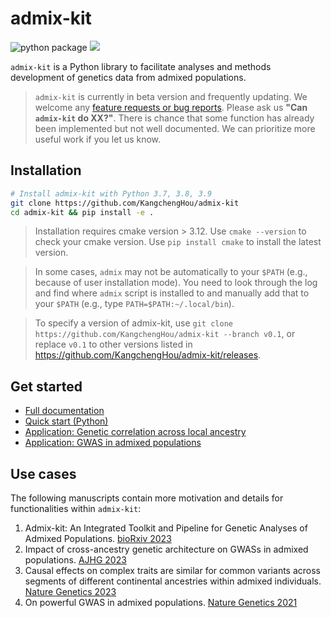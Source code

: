 # admix-kit
![python package](https://github.com/KangchengHou/admix-tools/actions/workflows/workflow.yml/badge.svg)
[![](https://img.shields.io/badge/docs-latest-blue.svg)](https://kangchenghou.github.io/admix-kit)

`admix-kit` is a Python library to facilitate analyses and methods development of genetics data from admixed populations.

> `admix-kit` is currently in beta version and frequently updating. We welcome any [feature requests or bug reports](https://github.com/KangchengHou/admix-kit/issues). Please ask us **"Can `admix-kit` do XX?"**. There is chance that some function has already been implemented but not well documented. We can prioritize more useful work if you let us know.


## Installation
```bash
# Install admix-kit with Python 3.7, 3.8, 3.9
git clone https://github.com/KangchengHou/admix-kit
cd admix-kit && pip install -e .
```
> Installation requires cmake version > 3.12. Use `cmake --version` to check your cmake version. Use `pip install cmake` to install the latest version.

> In some cases, `admix` may not be automatically to your `$PATH` (e.g., because of user installation mode). You need to look through the log and find where `admix` script is installed to and manually add that to your `$PATH` (e.g., type `PATH=$PATH:~/.local/bin`). 

> To specify a version of admix-kit, use `git clone https://github.com/KangchengHou/admix-kit --branch v0.1`, or replace `v0.1` to other versions listed in https://github.com/KangchengHou/admix-kit/releases.

## Get started
- [Full documentation](https://kangchenghou.github.io/admix-kit/index.html)
- [Quick start (Python)](https://kangchenghou.github.io/admix-kit/notebooks/quickstart.html)
- [Application: Genetic correlation across local ancestry](https://kangchenghou.github.io/admix-kit/cli/genet-cor.html)
- [Application: GWAS in admixed populations](https://kangchenghou.github.io/admix-kit/cli/assoc-test.html)

## Use cases
The following manuscripts contain more motivation and details for functionalities within `admix-kit`:

1. Admix-kit: An Integrated Toolkit and Pipeline for Genetic Analyses of Admixed Populations. [bioRxiv 2023](https://www.biorxiv.org/content/10.1101/2023.09.30.560263v1)
2. Impact of cross-ancestry genetic architecture on GWASs in admixed populations. [AJHG 2023](https://www.sciencedirect.com/science/article/pii/S0002929723001581)
3. Causal effects on complex traits are similar for common variants across segments of different continental ancestries within admixed individuals. [Nature Genetics  2023](https://www.nature.com/articles/s41588-023-01338-6)
4. On powerful GWAS in admixed populations. [Nature Genetics 2021](https://www.nature.com/articles/s41588-021-00953-5)
